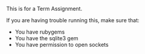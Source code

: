 This is for a Term Assignment.

If you are having trouble running this, make sure that:
  * You have rubygems
  * You have the sqlite3 gem
  * You have permission to open sockets 

